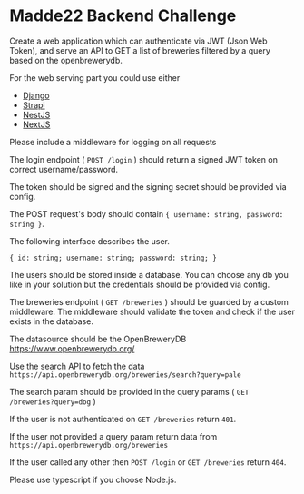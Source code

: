 # Madde22 Backend Challenge

Create a web application which can authenticate via JWT (Json Web Token), and serve an API to GET a list of breweries filtered by a query based on the openbrewerydb.

For the web serving part you could use either
- [Django](https://www.djangoproject.com/)
- [Strapi](https://strapi.io/)
- [NestJS](https://nestjs.com/)
- [NextJS](https://nextjs.org/)

Please include a middleware for logging on all requests

The login endpoint ( `POST /login` ) should return a signed JWT token on correct username/password.

The token should be signed and the signing secret should be provided via config.

The POST request's body should contain `{ username: string, password: string }`.

The following interface describes the user.

``` { id: string; username: string; password: string; } ```

The users should be stored inside a database. You can choose any db you like in your solution but the credentials should be provided via config.

The breweries endpoint ( `GET /breweries` ) should be guarded by a custom middleware.
The middleware should validate the token and check if the user exists in the database.

The datasource should be the OpenBreweryDB https://www.openbrewerydb.org/

Use the search API to fetch the data `https://api.openbrewerydb.org/breweries/search?query=pale`

The search param should be provided in the query params ( `GET /breweries?query=dog` )

If the user is not authenticated on `GET /breweries` return `401`.

If the user not provided a query param return data from `https://api.openbrewerydb.org/breweries`

If the user called any other then `POST /login` or `GET /breweries` return `404`.

Please use typescript if you choose Node.js.
